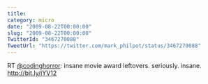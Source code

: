 ```yaml
---
title: 
category: micro
date: "2009-08-22T00:00:00"
slug: "2009-08-22T00:00:00"
TwitterId: "3467270088"
TweetUrl: "https://twitter.com/mark_philpot/status/3467270088"
---
```


RT [@codinghorror](https://twitter.com/codinghorror): insane movie award
leftovers. seriously. insane. http://bit.ly/jYV12

